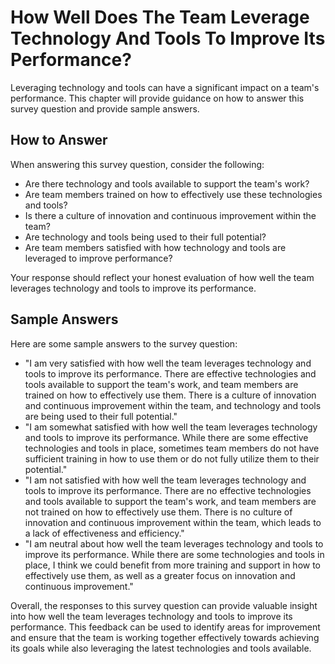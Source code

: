 How Well Does The Team Leverage Technology And Tools To Improve Its Performance?
=======================================================================================================

Leveraging technology and tools can have a significant impact on a team's performance. This chapter will provide guidance on how to answer this survey question and provide sample answers.

How to Answer
-------------

When answering this survey question, consider the following:

* Are there technology and tools available to support the team's work?
* Are team members trained on how to effectively use these technologies and tools?
* Is there a culture of innovation and continuous improvement within the team?
* Are technology and tools being used to their full potential?
* Are team members satisfied with how technology and tools are leveraged to improve performance?

Your response should reflect your honest evaluation of how well the team leverages technology and tools to improve its performance.

Sample Answers
--------------

Here are some sample answers to the survey question:

* "I am very satisfied with how well the team leverages technology and tools to improve its performance. There are effective technologies and tools available to support the team's work, and team members are trained on how to effectively use them. There is a culture of innovation and continuous improvement within the team, and technology and tools are being used to their full potential."
* "I am somewhat satisfied with how well the team leverages technology and tools to improve its performance. While there are some effective technologies and tools in place, sometimes team members do not have sufficient training in how to use them or do not fully utilize them to their potential."
* "I am not satisfied with how well the team leverages technology and tools to improve its performance. There are no effective technologies and tools available to support the team's work, and team members are not trained on how to effectively use them. There is no culture of innovation and continuous improvement within the team, which leads to a lack of effectiveness and efficiency."
* "I am neutral about how well the team leverages technology and tools to improve its performance. While there are some technologies and tools in place, I think we could benefit from more training and support in how to effectively use them, as well as a greater focus on innovation and continuous improvement."

Overall, the responses to this survey question can provide valuable insight into how well the team leverages technology and tools to improve its performance. This feedback can be used to identify areas for improvement and ensure that the team is working together effectively towards achieving its goals while also leveraging the latest technologies and tools available.
